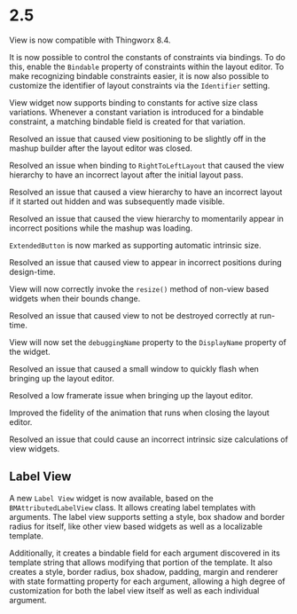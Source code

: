 # 2.5

View is now compatible with Thingworx 8.4.

It is now possible to control the constants of constraints via bindings. To do this, enable the `Bindable` property of constraints within the layout editor. To make recognizing bindable constraints easier, it is now also possible to customize the identifier of layout constraints via the `Identifier` setting.

View widget now supports binding to constants for active size class variations. Whenever a constant variation is introduced for a bindable constraint, a matching bindable field is created for that variation.

Resolved an issue that caused view positioning to be slightly off in the mashup builder after the layout editor was closed.

Resolved an issue when binding to `RightToLeftLayout` that caused the view hierarchy to have an incorrect layout after the initial layout pass.

Resolved an issue that caused a view hierarchy to have an incorrect layout if it started out hidden and was subsequently made visible.

Resolved an issue that caused the view hierarchy to momentarily appear in incorrect positions while the mashup was loading.

`ExtendedButton` is now marked as supporting automatic intrinsic size.

Resolved an issue that caused view to appear in incorrect positions during design-time.

View will now correctly invoke the `resize()` method of non-view based widgets when their bounds change.

Resolved an issue that caused view to not be destroyed correctly at run-time.

View will now set the `debuggingName` property to the `DisplayName` property of the widget.

Resolved an issue that caused a small window to quickly flash when bringing up the layout editor.

Resolved a low framerate issue when bringing up the layout editor.

Improved the fidelity of the animation that runs when closing the layout editor.

Resolved an issue that could cause an incorrect intrinsic size calculations of view widgets.

## Label View

A new `Label View` widget is now available, based on the `BMAttributedLabelView` class. It allows creating label templates with arguments. The label view supports setting a style, box shadow and border radius for itself, like other view based widgets as well as a localizable template.

Additionally, it creates a bindable field for each argument discovered in its template string that allows modifying that portion of the template. It also creates a style, border radius, box shadow, padding, margin and renderer with state formatting property for each argument, allowing a high degree of customization for both the label view itself as well as each individual argument.